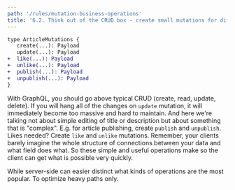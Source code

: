 ```yaml
---
path: '/rules/mutation-business-operations'
title: '6.2. Think out of the CRUD box - create small mutations for different business operations against the resources.'
---
```


```diff
type ArticleMutations {
   create(...): Payload
   update(...): Payload
+  like(...): Payload
+  unlike(...): Payload
+  publish(...): Payload
+  unpublish(...): Payload
}
```

With GraphQL, you should go above typical CRUD (create, read, update, delete). If you will hang all of the changes on `update` mutation, it will immediately become too massive and hard to maintain. And here we're talking not about simple editing of title or description but about something that is "complex". E.g. for article publishing, create `publish` and `unpublish`. Likes needed? Create `like` and `unlike` mutations. Remember, your clients barely imagine the whole structure of connections between your data and what field does what. So these simple and useful operations make so the client can get what is possible very quickly.

While server-side can easier distinct what kinds of operations are the most popular. To optimize heavy paths only.
